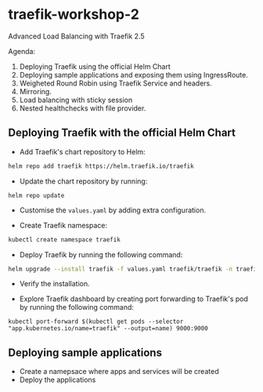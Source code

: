# traefik-workshop-2
Advanced Load Balancing with Traefik 2.5

Agenda:

1. Deploying Traefik using the official Helm Chart
2. Deploying sample applications and exposing them using IngressRoute.
3. Weigheted Round Robin using Traefik Service and headers.
4. Mirroring.
5. Load balancing with sticky session
6. Nested healthchecks with file provider. 


## Deploying Traefik with the official Helm Chart

* Add Traefik's chart repository to Helm: 

```sh
helm repo add traefik https://helm.traefik.io/traefik
```

* Update the chart repository by running: 

```
helm repo update
```

* Customise the `values.yaml` by adding extra configuration. 

* Create Traefik namespace: 

```sh
kubectl create namespace traefik 
```

* Deploy Traefik by running the following command:

```sh
helm upgrade --install traefik -f values.yaml traefik/traefik -n traefik
```

* Verify the installation. 

* Explore Traefik dashboard by creating port forwarding to Traefik's pod by running the following command:

```
kubectl port-forward $(kubectl get pods --selector "app.kubernetes.io/name=traefik" --output=name) 9000:9000
```


## Deploying sample applications

* Create a namepsace where apps and services will be created
* Deploy the applications 